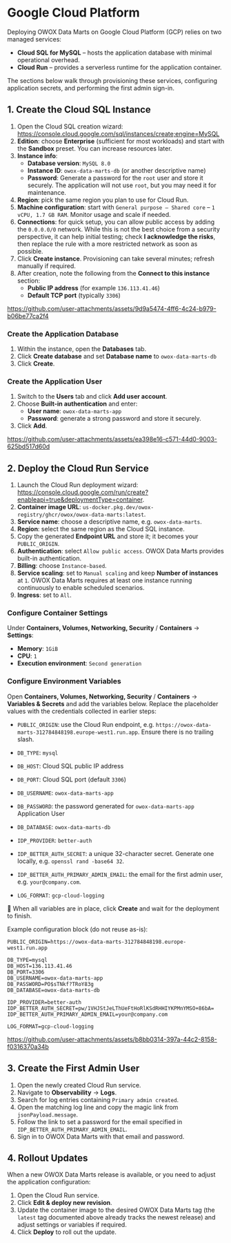 # Google Cloud Platform

Deploying OWOX Data Marts on Google Cloud Platform (GCP) relies on two managed services:

- **Cloud SQL for MySQL** – hosts the application database with minimal operational overhead.
- **Cloud Run** – provides a serverless runtime for the application container.

The sections below walk through provisioning these services, configuring application secrets, and performing the first admin sign-in.

## 1. Create the Cloud SQL Instance

1. Open the Cloud SQL creation wizard: <https://console.cloud.google.com/sql/instances/create;engine=MySQL>
2. **Edition**: choose **Enterprise** (sufficient for most workloads) and start with the **Sandbox** preset. You can increase resources later.
3. **Instance info**:
   - **Database version**: `MySQL 8.0`
   - **Instance ID**: `owox-data-marts-db` (or another descriptive name)
   - **Password**: Generate a password for the `root` user and store it securely. The application will not use `root`, but you may need it for maintenance.
4. **Region**: pick the same region you plan to use for Cloud Run.
5. **Machine configuration**: start with `General purpose – Shared core` – `1 vCPU, 1.7 GB RAM`. Monitor usage and scale if needed.
6. **Connections**: for quick setup, you can allow public access by adding the `0.0.0.0/0` network. While this is not the best choice from a security perspective, it can help initial testing; check **I acknowledge the risks**, then replace the rule with a more restricted network as soon as possible.
7. Click **Create instance**. Provisioning can take several minutes; refresh manually if required.
8. After creation, note the following from the **Connect to this instance** section:
   - **Public IP address** (for example `136.113.41.46`)
   - **Default TCP port** (typically `3306`)

<https://github.com/user-attachments/assets/9d9a5474-4ff6-4c24-b979-b06be77ca2f4>

### Create the Application Database

1. Within the instance, open the **Databases** tab.
2. Click **Create database** and set **Database name** to `owox-data-marts-db`
3. Click **Create**.

### Create the Application User

1. Switch to the **Users** tab and click **Add user account**.
2. Choose **Built-in authentication** and enter:
   - **User name**: `owox-data-marts-app`
   - **Password**: generate a strong password and store it securely.
3. Click **Add**.

<https://github.com/user-attachments/assets/ea398e16-c571-44d0-9003-625bd517d60d>

## 2. Deploy the Cloud Run Service

1. Launch the Cloud Run deployment wizard: <https://console.cloud.google.com/run/create?enableapi=true&deploymentType=container>.
2. **Container image URL**: `us-docker.pkg.dev/owox-registry/ghcr/owox/owox-data-marts:latest`.
3. **Service name**: choose a descriptive name, e.g. `owox-data-marts`.
4. **Region**: select the same region as the Cloud SQL instance.
5. Copy the generated **Endpoint URL** and store it; it becomes your `PUBLIC_ORIGIN`.
6. **Authentication**: select `Allow public access`. OWOX Data Marts provides built-in authentication.
7. **Billing**: choose `Instance-based`.
8. **Service scaling**: set to `Manual scaling` and keep **Number of instances** at `1`. OWOX Data Marts requires at least one instance running continuously to enable scheduled scenarios.
9. **Ingress**: set to `All`.

### Configure Container Settings

Under **Containers, Volumes, Networking, Security** / **Containers** → **Settings**:

- **Memory**: `1GiB`
- **CPU**: `1`
- **Execution environment**: `Second generation`

### Configure Environment Variables

Open **Containers, Volumes, Networking, Security** / **Containers** → **Variables & Secrets** and add the variables below. Replace the placeholder values with the credentials collected in earlier steps:

- `PUBLIC_ORIGIN`: use the Cloud Run endpoint, e.g. `https://owox-data-marts-312784848198.europe-west1.run.app`. Ensure there is no trailing slash.

- `DB_TYPE`: `mysql`
- `DB_HOST`: Cloud SQL public IP address
- `DB_PORT`: Cloud SQL port (default `3306`)
- `DB_USERNAME`: `owox-data-marts-app`
- `DB_PASSWORD`: the password generated for `owox-data-marts-app` Application User
- `DB_DATABASE`: `owox-data-marts-db`

- `IDP_PROVIDER`: `better-auth`
- `IDP_BETTER_AUTH_SECRET`: a unique 32-character secret. Generate one locally, e.g. `openssl rand -base64 32`.
- `IDP_BETTER_AUTH_PRIMARY_ADMIN_EMAIL`: the email for the first admin user, e.g. `your@company.com`.

- `LOG_FORMAT`: `gcp-cloud-logging`

🏁 When all variables are in place, click **Create** and wait for the deployment to finish.

Example configuration block (do not reuse as-is):

```text
PUBLIC_ORIGIN=https://owox-data-marts-312784848198.europe-west1.run.app

DB_TYPE=mysql
DB_HOST=136.113.41.46
DB_PORT=3306
DB_USERNAME=owox-data-marts-app
DB_PASSWORD=PO$sTNkf?TRoY83g
DB_DATABASE=owox-data-marts-db

IDP_PROVIDER=better-auth
IDP_BETTER_AUTH_SECRET=pw/1VHJStJeLThUeFtHoRlKSdRHHIYKPMnYMSO+86bA=
IDP_BETTER_AUTH_PRIMARY_ADMIN_EMAIL=your@company.com

LOG_FORMAT=gcp-cloud-logging
```

<https://github.com/user-attachments/assets/b8bb0314-397a-44c2-8158-f0316370a34b>

## 3. Create the First Admin User

1. Open the newly created Cloud Run service.
2. Navigate to **Observability** → **Logs**.
3. Search for log entries containing `Primary admin created`.
4. Open the matching log line and copy the magic link from `jsonPayload.message`.
5. Follow the link to set a password for the email specified in `IDP_BETTER_AUTH_PRIMARY_ADMIN_EMAIL`.
6. Sign in to OWOX Data Marts with that email and password.

## 4. Rollout Updates

When a new OWOX Data Marts release is available, or you need to adjust the application configuration:

1. Open the Cloud Run service.
2. Click **Edit & deploy new revision**.
3. Update the container image to the desired OWOX Data Marts tag (the `latest` tag documented above already tracks the newest release) and adjust settings or variables if required.
4. Click **Deploy** to roll out the update.

